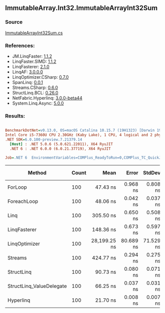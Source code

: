 ﻿## ImmutableArray.Int32.ImmutableArrayInt32Sum

### Source
[ImmutableArrayInt32Sum.cs](../LinqBenchmarks/ImmutableArray/Int32/ImmutableArrayInt32Sum.cs)

### References:
- JM.LinqFaster: [1.1.2](https://www.nuget.org/packages/JM.LinqFaster/1.1.2)
- LinqFaster.SIMD: [1.1.2](https://www.nuget.org/packages/LinqFaster.SIMD/1.0.3)
- LinqFasterer: [2.1.0](https://www.nuget.org/packages/LinqFasterer/2.1.0)
- LinqAF: [3.0.0.0](https://www.nuget.org/packages/LinqAF/3.0.0.0)
- LinqOptimizer.CSharp: [0.7.0](https://www.nuget.org/packages/LinqOptimizer.CSharp/0.7.0)
- SpanLinq: [0.0.1](https://www.nuget.org/packages/SpanLinq/0.0.1)
- Streams.CSharp: [0.6.0](https://www.nuget.org/packages/Streams.CSharp/0.6.0)
- StructLinq.BCL: [0.26.0](https://www.nuget.org/packages/StructLinq/0.26.0)
- NetFabric.Hyperlinq: [3.0.0-beta44](https://www.nuget.org/packages/NetFabric.Hyperlinq/3.0.0-beta44)
- System.Linq.Async: [5.0.0](https://www.nuget.org/packages/System.Linq.Async/5.0.0)

### Results:
``` ini

BenchmarkDotNet=v0.13.0, OS=macOS Catalina 10.15.7 (19H1323) [Darwin 19.6.0]
Intel Core i5-7360U CPU 2.30GHz (Kaby Lake), 1 CPU, 4 logical and 2 physical cores
.NET SDK=6.0.100-preview.7.21379.14
  [Host] : .NET 5.0.6 (5.0.621.22011), X64 RyuJIT
  .NET 6 : .NET 6.0.0 (6.0.21.37719), X64 RyuJIT

Job=.NET 6  EnvironmentVariables=COMPlus_ReadyToRun=0,COMPlus_TC_QuickJitForLoops=1,COMPlus_TieredPGO=1  Runtime=.NET 6.0  

```
|                   Method | Count |         Mean |     Error |    StdDev |          Ratio | RatioSD |  Gen 0 | Gen 1 | Gen 2 | Allocated |
|------------------------- |------ |-------------:|----------:|----------:|---------------:|--------:|-------:|------:|------:|----------:|
|                  ForLoop |   100 |     47.43 ns |  0.968 ns |  0.808 ns |       baseline |         |      - |     - |     - |         - |
|              ForeachLoop |   100 |     48.06 ns |  0.042 ns |  0.037 ns |   1.01x slower |   0.02x |      - |     - |     - |         - |
|                     Linq |   100 |    305.50 ns |  0.650 ns |  0.508 ns |   6.43x slower |   0.09x | 0.0267 |     - |     - |      56 B |
|             LinqFasterer |   100 |    148.36 ns |  0.673 ns |  0.597 ns |   3.13x slower |   0.06x | 0.2141 |     - |     - |     448 B |
|            LinqOptimizer |   100 | 28,199.25 ns | 80.689 ns | 71.529 ns | 594.73x slower |  10.88x | 8.3008 |     - |     - |  17,415 B |
|                  Streams |   100 |    424.77 ns |  0.294 ns |  0.275 ns |   8.96x slower |   0.16x | 0.1259 |     - |     - |     264 B |
|               StructLinq |   100 |     90.73 ns |  0.080 ns |  0.071 ns |   1.91x slower |   0.03x | 0.0153 |     - |     - |      32 B |
| StructLinq_ValueDelegate |   100 |     66.25 ns |  0.037 ns |  0.031 ns |   1.40x slower |   0.02x |      - |     - |     - |         - |
|                Hyperlinq |   100 |     21.70 ns |  0.008 ns |  0.007 ns |   2.19x faster |   0.04x |      - |     - |     - |         - |
